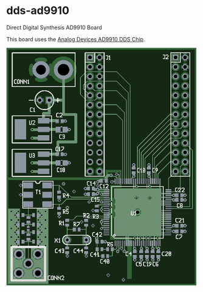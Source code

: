 # dds-ad9910
Direct Digital Synthesis AD9910 Board

This board uses the [Analog Devices AD9910 DDS Chip](http://www.analog.com/en/products/rf-microwave/direct-digital-synthesis/ad9910.html "AD9910 Homepage").

![alt text](dds-ad9910-pcb-top.png "DDS AD9910 board top layer")
